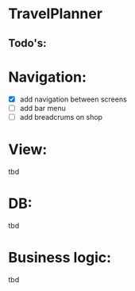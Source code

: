 # TravelPlanner


## Todo's:

# Navigation:

- [x] add navigation between screens
- [ ] add bar menu
- [ ] add breadcrums on shop

# View:
tbd

# DB:
tbd

# Business logic:
tbd
